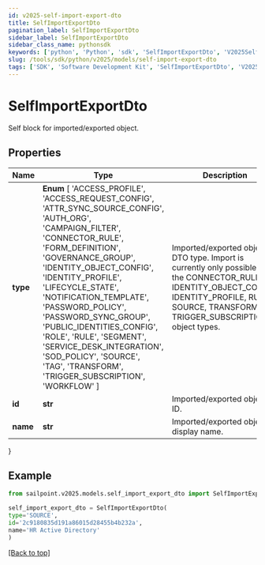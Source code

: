 ```yaml
---
id: v2025-self-import-export-dto
title: SelfImportExportDto
pagination_label: SelfImportExportDto
sidebar_label: SelfImportExportDto
sidebar_class_name: pythonsdk
keywords: ['python', 'Python', 'sdk', 'SelfImportExportDto', 'V2025SelfImportExportDto'] 
slug: /tools/sdk/python/v2025/models/self-import-export-dto
tags: ['SDK', 'Software Development Kit', 'SelfImportExportDto', 'V2025SelfImportExportDto']
---
```


# SelfImportExportDto

Self block for imported/exported object.

## Properties

Name | Type | Description | Notes
------------ | ------------- | ------------- | -------------
**type** |  **Enum** [  'ACCESS_PROFILE',    'ACCESS_REQUEST_CONFIG',    'ATTR_SYNC_SOURCE_CONFIG',    'AUTH_ORG',    'CAMPAIGN_FILTER',    'CONNECTOR_RULE',    'FORM_DEFINITION',    'GOVERNANCE_GROUP',    'IDENTITY_OBJECT_CONFIG',    'IDENTITY_PROFILE',    'LIFECYCLE_STATE',    'NOTIFICATION_TEMPLATE',    'PASSWORD_POLICY',    'PASSWORD_SYNC_GROUP',    'PUBLIC_IDENTITIES_CONFIG',    'ROLE',    'RULE',    'SEGMENT',    'SERVICE_DESK_INTEGRATION',    'SOD_POLICY',    'SOURCE',    'TAG',    'TRANSFORM',    'TRIGGER_SUBSCRIPTION',    'WORKFLOW' ] | Imported/exported object's DTO type. Import is currently only possible with the CONNECTOR_RULE, IDENTITY_OBJECT_CONFIG, IDENTITY_PROFILE, RULE, SOURCE, TRANSFORM, and TRIGGER_SUBSCRIPTION object types. | [optional] 
**id** | **str** | Imported/exported object's ID. | [optional] 
**name** | **str** | Imported/exported object's display name. | [optional] 
}

## Example

```python
from sailpoint.v2025.models.self_import_export_dto import SelfImportExportDto

self_import_export_dto = SelfImportExportDto(
type='SOURCE',
id='2c9180835d191a86015d28455b4b232a',
name='HR Active Directory'
)

```
[[Back to top]](#) 

